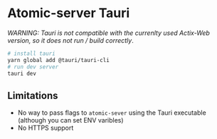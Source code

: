 # Atomic-server Tauri

_WARNING: Tauri is not compatible with the currenlty used Actix-Web version, so it does not run / build correctly_.

```sh
# install tauri
yarn global add @tauri/tauri-cli
# run dev server
tauri dev
```

## Limitations

- No way to pass flags to `atomic-sever` using the Tauri executable (although you can set ENV varibles)
- No HTTPS support
